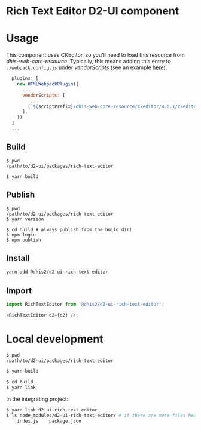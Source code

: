 # Rich Text Editor D2-UI component

# Usage

This component uses CKEditor, so you'll need to load this resource from _dhis-web-core-resource_. Typically,
this means adding this entry to `./webpack.config.js` under _vendorScripts_ (see an example [here](https://github.com/dhis2/maintenance-app/blob/bd75c6855eee603ce24fbd7b31464b6e1071d3c2/webpack.config.js#L124)):

```js
  plugins: [
    new HTMLWebpackPlugin({
      ...
      vendorScripts: [
        ...
        [`${scriptPrefix}/dhis-web-core-resource/ckeditor/4.6.1/ckeditor.js`, 'defer async'],
      ],
    })
  ]
  ...
```

## Build

```
$ pwd
/path/to/d2-ui/packages/rich-text-editor

$ yarn build
```

## Publish

```
$ pwd
/path/to/d2-ui/packages/rich-text-editor
$ yarn version

$ cd build # always publish from the build dir!
$ npm login
$ npm publish
```

## Install

```sh
yarn add @dhis2/d2-ui-rich-text-editor
```

## Import

```js
import RichTextEditor from '@dhis2/d2-ui-rich-text-editor';

<RichTextEditor d2={d2} />;
```

# Local development

```sh
$ pwd
/path/to/d2-ui/packages/rich-text-editor

$ yarn build

$ cd build
$ yarn link
```

In the integrating project:

```sh
$ yarn link d2-ui-rich-text-editor
$ ls node_modules/d2-ui-rich-text-editor/ # if there are more files here than below you did not link from the build dir!
    index.js    package.json
```
